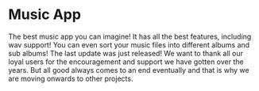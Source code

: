 # Music App

The best music app you can imagine! It has all the best features, including wav support! You can even sort your music files into different albums and sub albums!
The last update was just released! We want to thank all our loyal users for the encouragement and support we have gotten over the years. But all good always comes to an end eventually and that is why we are moving onwards to other projects.